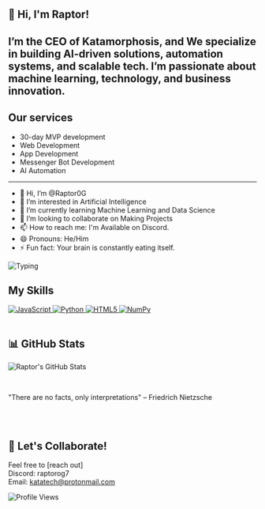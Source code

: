 
## 👋 Hi, I'm Raptor! 

I’m the CEO of **Katamorphosis**, and We specialize in building **AI-driven solutions**, **automation systems**, and **scalable tech**. I’m passionate about **machine learning**, **technology**, and **business** innovation. 
---
## Our services 
- 30-day MVP development
- Web Development
- App Development
- Messenger Bot Development
- AI Automation
--- 
- 👋 Hi, I’m @Raptor0G
- 👀 I’m interested in Artificial Intelligence
- 🌱 I’m currently learning Machine Learning and Data Science
- 💞️ I’m looking to collaborate on Making Projects 
- 📫 How to reach me: I'm Available on Discord.
- 😄 Pronouns: He/Him
- ⚡ Fun fact: Your brain is constantly eating itself.

![Typing](https://readme-typing-svg.herokuapp.com?size=20&color=00FF00&lines=Machine+Learning+Enthusiast;AI+Innovator;Automation+Explorer)

<!---
Raptor0G/Raptor0G is a ✨ special ✨ repository because its `README.md` (this file) appears on your GitHub profile.
You can click the Preview link to take a look at your changes.
--->
## My Skills  

<a href="https://developer.mozilla.org/en-US/docs/Web/JavaScript" target="_blank">
  <img src="https://img.shields.io/badge/JavaScript-F7DF1E?style=for-the-badge&logo=javascript&logoColor=black" alt="JavaScript">
</a>

<a href="https://www.python.org/" target="_blank">
  <img src="https://img.shields.io/badge/Python-3776AB?style=for-the-badge&logo=python&logoColor=white" alt="Python">
</a>

<a href="https://developer.mozilla.org/en-US/docs/Web/HTML" target="_blank">
  <img src="https://img.shields.io/badge/HTML5-E34F26?style=for-the-badge&logo=html5&logoColor=white" alt="HTML5">
</a>

<a href="https://numpy.org/" target="_blank">
  <img src="https://img.shields.io/badge/NumPy-013243?style=for-the-badge&logo=numpy&logoColor=white" alt="NumPy">
</a

<br/><br/>

## 📊 GitHub Stats

![Raptor's GitHub Stats](https://github-readme-stats.vercel.app/api?username=Raptor0G&show_icons=true&count_private=true&hide_title=true&hide=prs)

<br/>

"There are no facts, only interpretations" – Friedrich Nietzsche

<br/><br/>

## 🤝 Let's Collaborate!
Feel free to [reach out]  
Discord: raptorog7  
Email: katatech@protonmail.com



![Profile Views](https://komarev.com/ghpvc/?username=Raptor0G&style=flat-square&color=blue)




